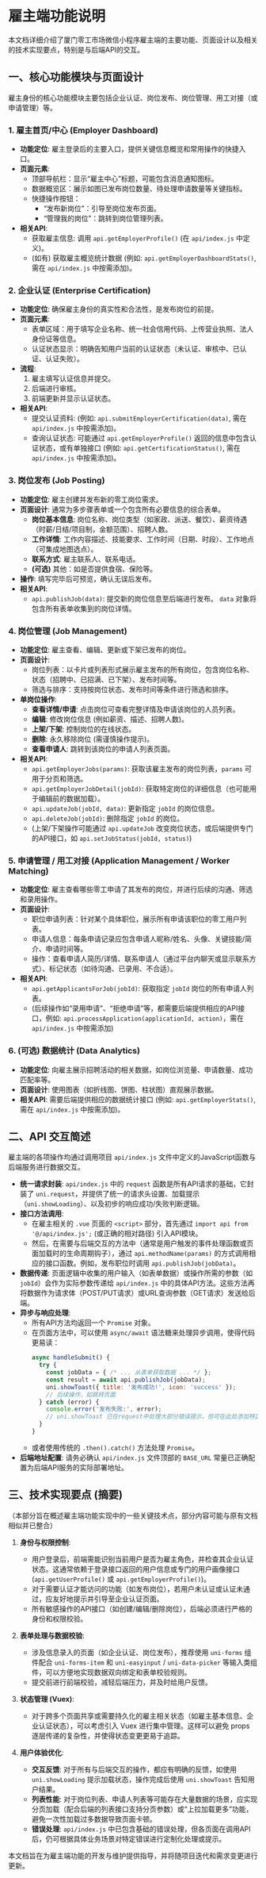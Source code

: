 # 雇主端功能说明

本文档详细介绍了厦门零工市场微信小程序雇主端的主要功能、页面设计以及相关的技术实现要点，特别是与后端API的交互。

## 一、核心功能模块与页面设计

雇主身份的核心功能模块主要包括企业认证、岗位发布、岗位管理、用工对接（或申请管理）等。

### 1. 雇主首页/中心 (Employer Dashboard)

*   **功能定位**: 雇主登录后的主要入口，提供关键信息概览和常用操作的快捷入口。
*   **页面元素**:
    *   顶部导航栏：显示“雇主中心”标题，可能包含消息通知图标。
    *   数据概览区：展示如图已发布岗位数量、待处理申请数量等关键指标。
    *   快捷操作按钮：
        *   “发布新岗位”：引导至岗位发布页面。
        *   “管理我的岗位”：跳转到岗位管理列表。
*   **相关API**:
    *   获取雇主信息: 调用 `api.getEmployerProfile()` (在 `api/index.js` 中定义)。
    *   (如有) 获取雇主概览统计数据 (例如: `api.getEmployerDashboardStats()`, 需在 `api/index.js` 中按需添加)。

### 2. 企业认证 (Enterprise Certification)

*   **功能定位**: 确保雇主身份的真实性和合法性，是发布岗位的前提。
*   **页面元素**:
    *   表单区域：用于填写企业名称、统一社会信用代码、上传营业执照、法人身份证等信息。
    *   认证状态显示：明确告知用户当前的认证状态（未认证、审核中、已认证、认证失败）。
*   **流程**:
    1.  雇主填写认证信息并提交。
    2.  后端进行审核。
    3.  前端更新并显示认证状态。
*   **相关API**:
    *   提交认证资料: (例如: `api.submitEmployerCertification(data)`, 需在 `api/index.js` 中按需添加)。
    *   查询认证状态: 可能通过 `api.getEmployerProfile()` 返回的信息中包含认证状态，或有单独接口 (例如: `api.getCertificationStatus()`, 需在 `api/index.js` 中按需添加)。

### 3. 岗位发布 (Job Posting)

*   **功能定位**: 雇主创建并发布新的零工岗位需求。
*   **页面设计**: 通常为多步骤表单或一个包含所有必要信息的综合表单。
    *   **岗位基本信息**: 岗位名称、岗位类型（如家政、派送、餐饮）、薪资待遇（时薪/日结/项目制，金额范围）、招聘人数。
    *   **工作详情**: 工作内容描述、技能要求、工作时间（日期、时段）、工作地点（可集成地图选点）。
    *   **联系方式**: 雇主联系人、联系电话。
    *   **(可选)** 其他：如是否提供食宿、保险等。
*   **操作**: 填写完毕后可预览，确认无误后发布。
*   **相关API**:
    *   `api.publishJob(data)`: 提交新的岗位信息至后端进行发布。 `data` 对象将包含所有表单收集到的岗位详情。

### 4. 岗位管理 (Job Management)

*   **功能定位**: 雇主查看、编辑、更新或下架已发布的岗位。
*   **页面设计**:
    *   岗位列表：以卡片或列表形式展示雇主发布的所有岗位，包含岗位名称、状态（招聘中、已招满、已下架）、发布时间等。
    *   筛选与排序：支持按岗位状态、发布时间等条件进行筛选和排序。
*   **单岗位操作**:
    *   **查看详情/申请**: 点击岗位可查看完整详情及申请该岗位的人员列表。
    *   **编辑**: 修改岗位信息 (例如薪资、描述、招聘人数)。
    *   **上架/下架**: 控制岗位的在线状态。
    *   **删除**: 永久移除岗位 (需谨慎操作提示)。
    *   **查看申请人**: 跳转到该岗位的申请人列表页面。
*   **相关API**:
    *   `api.getEmployerJobs(params)`: 获取该雇主发布的岗位列表，`params` 可用于分页和筛选。
    *   `api.getEmployerJobDetail(jobId)`: 获取特定岗位的详细信息（也可能用于编辑前的数据加载）。
    *   `api.updateJob(jobId, data)`: 更新指定 `jobId` 的岗位信息。
    *   `api.deleteJob(jobId)`: 删除指定 `jobId` 的岗位。
    *   (上架/下架操作可能通过 `api.updateJob` 改变岗位状态，或后端提供专门的API接口，如 `api.setJobStatus(jobId, status)`)

### 5. 申请管理 / 用工对接 (Application Management / Worker Matching)

*   **功能定位**: 雇主查看哪些零工申请了其发布的岗位，并进行后续的沟通、筛选和录用操作。
*   **页面设计**:
    *   职位申请列表：针对某个具体职位，展示所有申请该职位的零工用户列表。
    *   申请人信息：每条申请记录应包含申请人昵称/姓名、头像、关键技能/简介、申请时间等。
    *   操作：查看申请人简历/详情、联系申请人（通过平台内聊天或显示联系方式）、标记状态（如待沟通、已录用、不合适）。
*   **相关API**:
    *   `api.getApplicantsForJob(jobId)`: 获取指定 `jobId` 岗位的所有申请人列表。
    *   (后续操作如“录用申请”、“拒绝申请”等，都需要后端提供相应的API接口，例如: `api.processApplication(applicationId, action)`，需在 `api/index.js` 中按需添加)

### 6. (可选) 数据统计 (Data Analytics)

*   **功能定位**: 向雇主展示招聘活动的相关数据，如岗位浏览量、申请数量、成功匹配率等。
*   **页面设计**: 使用图表（如折线图、饼图、柱状图）直观展示数据。
*   **相关API**: 需要后端提供相应的数据统计接口 (例如: `api.getEmployerStats()`, 需在 `api/index.js` 中按需添加)。

## 二、API 交互简述

雇主端的各项操作均通过调用项目 `api/index.js` 文件中定义的JavaScript函数与后端服务进行数据交互。

*   **统一请求封装**: `api/index.js` 中的 `request` 函数是所有API请求的基础，它封装了 `uni.request`，并提供了统一的请求头设置、加载提示（`uni.showLoading`）、以及初步的响应成功/失败判断逻辑。
*   **接口方法调用**:
    *   在雇主相关的 `.vue` 页面的 `<script>` 部分，首先通过 `import api from '@/api/index.js';` (或正确的相对路径) 引入API模块。
    *   然后，在需要与后端交互的方法中（通常是用户触发的事件处理函数或页面加载时的生命周期钩子），通过 `api.methodName(params)` 的方式调用相应的接口函数。例如，发布职位时调用 `api.publishJob(jobData)`。
*   **数据传递**: 页面逻辑中收集的用户输入（如表单数据）或操作所需的参数（如 `jobId`）会作为实际参数传递给 `api/index.js` 中的具体API方法。这些方法再将数据作为请求体（POST/PUT请求）或URL查询参数（GET请求）发送给后端。
*   **异步与响应处理**:
    *   所有API方法均返回一个 `Promise` 对象。
    *   在页面方法中，可以使用 `async/await` 语法糖来处理异步调用，使得代码更易读：
        ```javascript
        async handleSubmit() {
          try {
            const jobData = { /* ... 从表单获取数据 ... */ };
            const result = await api.publishJob(jobData);
            uni.showToast({ title: '发布成功!', icon: 'success' });
            // 后续操作，如跳转页面
          } catch (error) {
            console.error('发布失败:', error);
            // uni.showToast 已在request中处理大部分错误提示，但可在此处添加特定逻辑
          }
        }
        ```
    *   或者使用传统的 `.then().catch()` 方法处理 `Promise`。
*   **后端地址配置**: 请务必确认 `api/index.js` 文件顶部的 `BASE_URL` 常量已正确配置为后端API服务的实际部署地址。

## 三、技术实现要点 (摘要)

（本部分旨在概述雇主端功能实现中的一些关键技术点，部分内容可能与原有文档相似并已整合）

1.  **身份与权限控制**:
    *   用户登录后，前端需能识别当前用户是否为雇主角色，并检查其企业认证状态。这通常依赖于登录接口返回的用户信息或专门的用户画像接口 (`api.getUserProfile()` 或 `api.getEmployerProfile()`)。
    *   对于需要认证才能访问的功能（如发布岗位），若用户未认证或认证未通过，应友好地提示并引导至企业认证页面。
    *   所有敏感操作的API接口（如创建/编辑/删除岗位），后端必须进行严格的身份和权限校验。

2.  **表单处理与数据校验**:
    *   涉及信息录入的页面（如企业认证、岗位发布），推荐使用 `uni-forms` 组件配合 `uni-forms-item` 和 `uni-easyinput` / `uni-data-picker` 等输入类组件，可以方便地实现数据双向绑定和表单校验规则。
    *   提交前进行前端校验，减轻后端压力，并及时给用户反馈。

3.  **状态管理 (Vuex)**:
    *   对于跨多个页面共享或需要持久化的雇主相关状态（如雇主基本信息、企业认证状态），可以考虑引入 Vuex 进行集中管理。这样可以避免 props 逐层传递的复杂性，并使得状态变更更易于追踪。

4.  **用户体验优化**:
    *   **交互反馈**: 对于所有与后端交互的操作，都应有明确的反馈，如使用 `uni.showLoading` 提示加载状态，操作完成后使用 `uni.showToast` 告知用户结果。
    *   **列表性能**: 对于岗位列表、申请人列表等可能存在大量数据的场景，应实现分页加载（配合后端的列表接口支持分页参数）或“上拉加载更多”功能，避免一次性加载过多数据导致页面卡顿。
    *   **错误处理**: `api/index.js` 中已包含基础的错误处理，但各页面在调用API后，仍可根据具体业务场景对特定错误进行定制化处理或提示。

本文档旨在为雇主端功能的开发与维护提供指导，并将随项目迭代和需求变更进行更新。